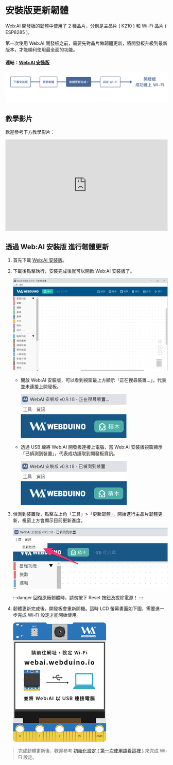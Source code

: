 # 安裝版更新韌體

Web:AI 開發板的韌體中使用了 2 種晶片，分別是主晶片 ( K210 ) 和 Wi-Fi 晶片 ( ESP8285 )。

第一次使用 Web:AI 開發板之前，需要先對晶片做韌體更新，將開發板升級到最新版本，才能順利使用最全面的功能。

#### 連結：[Web:AI 安裝版](https://drive.google.com/file/d/1m4qGyWGae-2yytYrSorrJKaP-XBBarHR/view)

![](../assets/images/upload_d8caf85eb964dda018799fe2f9b8476d.png)

## 教學影片

歡迎參考下方教學影片：

<iframe src="https://www.youtube.com/embed/vl6XY0iCCuM" allowfullscreen width="100%" style="aspect-ratio:728/410;border:none " ></iframe>

## 透過 Web:AI 安裝版 進行韌體更新

1. 首先下載 [Web:AI 安裝版](https://drive.google.com/file/d/1m4qGyWGae-2yytYrSorrJKaP-XBBarHR/view)。

2. 下載後點擊執行，安裝完成後就可以開啟 Web:AI 安裝版了。

    ![](../assets/images/upload_4c0c19b4782014407c134e49323fa2f4.png)

    - 開啟 Web:AI 安裝版，可以看到視窗最上方顯示「正在搜尋裝置...」，代表並未連接上開發板。

        ![](../assets/images/upload_6e38bcc632aad5ef625c43833b4cd579.png)

    - 透過 USB 線將 Web:AI 開發板連接上電腦，當 Web:AI 安裝版視窗顯示「已偵測到裝置」，代表成功讀取到開發板資訊。

        ![](../assets/images/upload_01d95577c2800de0b1686ecf195a160d.png)

3. 偵測到裝置後，點擊左上角「工具」>「更新韌體」，開始進行主晶片韌體更新，視窗上方會顯示目前更新進度。

    ![](../assets/images/upload_7ba6a2e5f255c8ec78d61b4937d64f06.png)

    :::danger
    回復原廠韌體時，請勿按下 Reset 按鈕及拔除電源！
    :::

4. 韌體更新完成後，開發板會重新開機。這時 LCD 螢幕畫面如下圖，需要進一步完成 Wi-Fi 設定才能開始使用。

    ![](../assets/images/upload_cffca67e2ed07221bf1445851c16c967.png)

> 完成韌體更新後，歡迎參考 [初始化設定 ( 第一次使用請看這裡 )](https://bpi-steam.com/WebAI/zh/Unboxing/Initialization.html) 來完成 Wi-Fi 設定。
